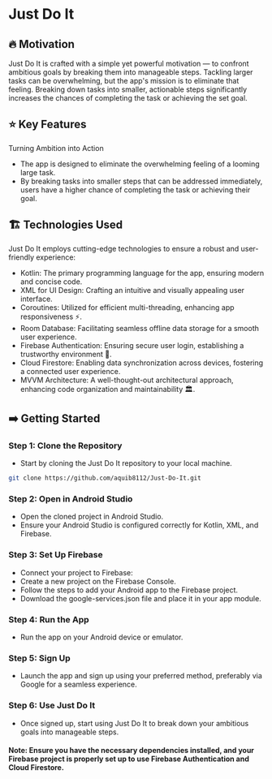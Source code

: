 # Just Do It
## 🔥 Motivation
Just Do It is crafted with a simple yet powerful motivation — to confront ambitious goals by breaking them into manageable steps. Tackling larger tasks can be overwhelming, but the app's mission is to eliminate that feeling. Breaking down tasks into smaller, actionable steps significantly increases the chances of completing the task or achieving the set goal.

## ⭐ Key Features
Turning Ambition into Action
- The app is designed to eliminate the overwhelming feeling of a looming large task.
- By breaking tasks into smaller steps that can be addressed immediately, users have a higher chance of completing the task or achieving their goal.

## 🏗️ Technologies Used
Just Do It employs cutting-edge technologies to ensure a robust and user-friendly experience:
- Kotlin: The primary programming language for the app, ensuring modern and concise code.
- XML for UI Design: Crafting an intuitive and visually appealing user interface.
- Coroutines: Utilized for efficient multi-threading, enhancing app responsiveness ⚡️.
- Room Database: Facilitating seamless offline data storage for a smooth user experience.
- Firebase Authentication: Ensuring secure user login, establishing a trustworthy environment 🔑.
- Cloud Firestore: Enabling data synchronization across devices, fostering a connected user experience.
- MVVM Architecture: A well-thought-out architectural approach, enhancing code organization and maintainability 🏛️.

## ➡️ Getting Started
### Step 1: Clone the Repository
- Start by cloning the Just Do It repository to your local machine.
```bash
git clone https://github.com/aquib8112/Just-Do-It.git
```
### Step 2: Open in Android Studio
- Open the cloned project in Android Studio.
- Ensure your Android Studio is configured correctly for Kotlin, XML, and Firebase.
### Step 3: Set Up Firebase
- Connect your project to Firebase:
- Create a new project on the Firebase Console.
- Follow the steps to add your Android app to the Firebase project.
- Download the google-services.json file and place it in your app module.
### Step 4: Run the App
- Run the app on your Android device or emulator.
### Step 5: Sign Up
- Launch the app and sign up using your preferred method, preferably via Google for a seamless experience.
### Step 6: Use Just Do It
- Once signed up, start using Just Do It to break down your ambitious goals into manageable steps.
#### Note: Ensure you have the necessary dependencies installed, and your Firebase project is properly set up to use Firebase Authentication and Cloud Firestore.
